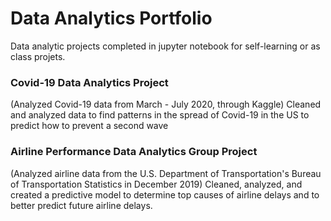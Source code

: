 # Data Analytics Portfolio
Data analytic projects completed in jupyter notebook for self-learning or as class projets.

### Covid-19 Data Analytics Project
(Analyzed Covid-19 data from March - July 2020, through Kaggle)
Cleaned and analyzed data to find patterns in the spread of Covid-19 in the US to predict how to prevent a second wave 

### Airline Performance Data Analytics Group Project
(Analyzed airline data from the U.S. Department of Transportation's Bureau of Transportation Statistics in December 2019)
Cleaned, analyzed, and created a predictive model to determine top causes of airline delays and to better predict future airline delays.


